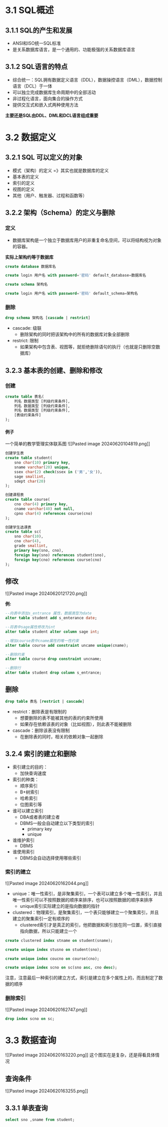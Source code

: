 # 3.1 SQL概述
## 3.1.1 SQL的产生和发展
* ANSI和ISO统一SQL标准
* 是关系数据库语言，是一个通用的、功能极强的关系数据库语言

## 3.1.2 SQL语言的特点
* 综合统一：SQL拥有数据定义语言（DDL），数据操控语言（DML），数据控制语言（DCL）于一体
* 可以独立完成数据库生命周期中的全部活动
* 非过程化语言，面向集合的操作方式
* 提供交互式和嵌入式两种使用方法


**主要还是SQL由DDL、DML和DCL语言组成重要**

# 3.2 数据定义
## 3.2.1 SQL 可以定义的对象
* 模式（架构）的定义 =》其实也就是数据库的定义
* 基本表的定义
* 索引的定义
* 视图的定义
* 其他（用户、触发器、过程和函数等）

## 3.2.2 架构（Schema）的定义与删除
### 定义
* 数据库架构是一个独立于数据库用户的非重复命名空间，可以将结构视为对象的容器。

**实际上架构约等于数据库**

```SQL
create database 数据库名

create login 用户名 with password='密码' default_database=数据库名
```


```SQL
create schema 架构名

create login 用户名 with password='密码' default_schema=架构名
```

### 删除
```SQL
drop schema 架构名 [cascade | restrict]
```
* cascade: 级联
	* 删除架构的同时把该架构中的所有的数据库对象全部删除
* restrict: 限制
	* 如果架构中包含表、视图等，就拒绝删除语句的执行（也就是只删除空数据库）

## 3.2.3 基本表的创建、删除和修改
### 创建
```SQL
create table 表名(
	列名 数据类型 [列级约束条件],
	列名 数据类型 [列级约束条件],
	列名 数据类型 [列级约束条件],
	[表级约束条件]
);
```

#### 例子
一个简单的教学管理实体联系图
![[Pasted image 20240620104819.png]]

```SQL
创建学生表
create table student(
	sno char(10) primary key,
	sname varchar(20) unique,
	ssex char(2) check(ssex in ('男','女')),
	sage smallint,
	sdept char(20)
);

创建课程表
create table course(
	cno char(4) primary key,
	cname varchar(40) not null,
	cpno char(4) references course(cno)
);

创建学生选课表
create table sc(
	sno char(10),
	cno char(4),
	grade smallint, 
	primary key(sno, cno),
	foreign key(sno) references student(sno),
	foreign key(cno) references course(cno)
);
```

## 修改
![[Pasted image 20240620121720.png]]

**例:**
```SQL
--向表中添加s_entrance 属性，数据类型为date
alter table student add s_enterance date;

--将表中sage属性修改为int
alter table student alter column sage int;

--增加course表中cname属性的唯一性约束
alter table course add constraint uncame unique(cname);

--删除约束
alter table course drop constraint uncname;

--删除行
alter table student drop column s_entrance;
```

## 删除
```SQL 
drop table 表名 [restrict | cascade]
```
* restrict：删除表是有限制的
	* 想要删除的表不能被其他的表的约束所使用
	* 如果存在依赖该表的对象（比如视图），则此表不能被删除
* cascade：删除该表没有限制
	* 在删除表的同时，相关的依赖对象一起删除


## 3.2.4 索引的建立和删除
* 索引建立的目的：
	* 加快查询速度
* 索引的种类：
	* 顺序索引
	* B+树索引
	* 哈希索引
	* 位图索引等
* 谁可以建立索引
	* DBA或者表的建立者
	* DBMS一般会自动建立以下类型的索引
		* primary key
		* unique
* 谁维护索引
	* DBMS
* 谁使用索引
	* DBMS会自动选择使用哪些索引

### 索引的建立
![[Pasted image 20240620162044.png]]

* unique：唯一性索引，是非聚集索引，一个表可以建立多个唯一性索引，并且唯一性索引可以不按照数据的顺序来排序，也可以按照数据的顺序来排序
	* unique索引实际建立的是指向数据的指针
* clustered：物理索引，是聚集索引，一个表只能够建立一个聚集索引，并且建立的聚集索引一定有顺序的
	* clustered索引才是真正的索引，他把数据和索引放在同一位置，索引直接指向数据，所以只能建立一个

```sql
create clustered index stname on student(sname);

create unique index stusno on student(sno);

create unique index coucno on course(cno);

create unique index scno on sc(sno asc, cno desc);
```
注意，注意最后一种索引的建立方式，索引是建立在多个属性上的，而且制定了数据的顺序

### 删除索引
![[Pasted image 20240620162747.png]]
```SQL
drop index scno on sc;
```

# 3.3 数据查询
![[Pasted image 20240620163220.png]]
这个图实在是复杂，还是得看具体情况

## 查询条件
![[Pasted image 20240620163255.png]]

## 3.3.1 单表查询
```SQL
select sno ,sname from student;
```
